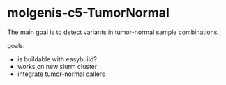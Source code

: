 # molgenis-c5-TumorNormal
The main goal is to detect variants in tumor-normal sample combinations.


goals:
  - is buildable with easybuild?
  - works on new slurm cluster
  - integrate tumor-normal callers
